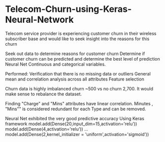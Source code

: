 # Telecom-Churn-using-Keras-Neural-Network

Telecom service provider is experiencing customer churn in their wireless subscriber base and would like to seek insight into the reasons for this churn

Seek out data to determine reasons for customer churn Determine if customer churn can be predicted and determine the best level of prediction Neural Net
Continuous and categorical variables.

Performed: Verification that there is no missing data or outliers General mean and correlation analysis across all attributes Feature selection

Churn data is highly imbalanced churn ~500 vs no churn 2,700. It would make sense to rebalance the dataset.

Finding "Charge" and "Mins" attributes have linear correlation. Minutes , "Mins"" is considered redundant for each Type and can be removed.

Neural Net exhibited the very good predictive accuracy Using Keras framework model.add(Dense(20,input_dim=15,activation='relu’)) model.add(Dense(4,activation='relu’)) … model.add(Dense(2,kernel_initializer = 'uniform',activation='sigmoid’))
